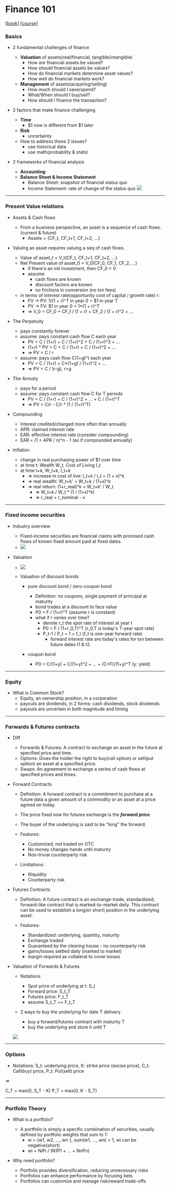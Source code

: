 # Finance 101

[[book]](https://marcelodelfino.net/files/Brealey__Myers_y_Allen_2009_Principles_of_corporate_finance.pdf) 
[[course]](https://ocw.mit.edu/courses/15-401-finance-theory-i-fall-2008/)


### Basics
* 2 fundamental challenges of finance
  * **Valuation** of assets(real/financial, tangible/intangible)
    * How *are* financial assets be valued?
    * How *should* financial assets be values?
    * How do financial markets determine asset values?
    * How well do financial markets work?
  * **Management** of assets(acquiring/selling)
    * How much should I save/spend?
    * What/When should I buy/sell?
    * How should I finance the transaction?


* 2 factors that make finance challenging
  * **Time**
    * $1 now is different from $1 later
  * **Risk**
    * uncertainty
  * How to address these 2 issues?
    * use historical data
    * use math(probability & stats)


* 2 frameworks of financial analysis
  * **Accounting**
  * **Balance Sheet & Income Statement**
    * Balance Sheet: snapshot of financial status quo
    * Income Statement: rate of change of the status quo
    ![](../img/finance_101_0.png)

---

### Present Value relations
* Assets & Cash flows
  * From a business perspective, an asset is a sequence of cash flows. (current & future)
    * Assets = {CF_t, CF_t+1, CF_t+2, ...}


* Valuing an asset requires valuing a seq of cash flows.
  * Value of asset_t = V_t(CF_t, CF_t+1, CF_t+2, ...)
  * Net Present value of asset_0 = V_0(CF_0, CF_1, CF_2, ...)
    * if there's an init investment, then CF_0 < 0
    * assume:
      * cash flows are known
      * discount factors are known
      * no frictions in conversion (no txn fees)
  * in terms of interest rate(opportunity cost of capital /  growth rate) r:
    * FV -> PV: 1/(1 + r)^T in year 0 = $1 in year T
    * PV -> FV: $1 in year 0 = 1*(1 + r)^T
    * => V_0 = CF_0 + CF_1 / (1 + r) + CF_2 / (1 + r)^2 + ...


* The Perpetuity
  * pays constantly forever
  * assume: pays constant cash flow C each year
    * PV = C / (1+r) + C / (1+r)^2 + C / (1+r)^3 + ...
    * (1+r) * PV = C + C / (1+r) + C / (1+r)^2 + ...
    * => PV = C / r
  * assume: pays cash flow C(1+g)^t each year
    * PV = C / (1+r) + C*(1+g) / (1+r)^2 + ...
    * => PV = C / (r-g), r>g


* The Annuity
  * pays for a period
  * assume: pays constant cash flow C for T periods
    * PV = C / (1+r) + C / (1+r)^2 + ... + C / (1+r)^T
    * => PV = C/r - C/r * (1 / (1+r)^T)


* Compounding
  * Interest credited/charged more often than annually
  * APR: claimed interest rate
  * EAR: effective interest rate (consider compounding)
  * EAR = (1 + APR / n)^n - 1 (as if compounded annually)


* Inflation
  * change in real purchasing power of $1 over time
  * at time t: Wealth W_t, Cost of Living I_t
  * at time t+k, W_t+k, I_t+k
    * => increase in cost of live: I_t+k / I_t = (1 + x)^k
    * => real wealth: W_t+k' = W_t+k / (1+x)^k
    * => real return: (1+r_real)^k = W_t+k' / W_t
      * => W_t+k / W_t * (1 / (1+x)^k)
      * => r_real = r_nominal - x

---

### Fixed income securities
* Industry overview
  * Fixed-income securities are financial claims with promised cash flows of known fixed amount paid at fixed dates. 
  * ![](../img/finance_101_1.png)


* Valuation
  * ![](../img/finance_101_2.png)


  * Valuation of discount bonds
    * pure discount bond / zero-coupon bond
      * Definition: no coupons, single payment of principal at maturity
      * bond trades at a discount to face value
      * P0 = F / (1+r)^T (assume r is constant)
      * what if r varies over time?
        * denote r_t the spot rate of interest at year t
        * P0 = F / (1+r_0,T)^T (r_0,T is today's T-year spot rate)
        * P_t-1 / P_t = 1 + f_t (f_t is one-year forward rate)
          * forward interest rate are today's rates for txn between future dates t1 & t2. 

    * coupon bond
      * P0 = C/(1+y) + C/(1+y)^2 + ... + (C+F)/(1+y)^T (y: yield)

---

### Equity
* What is Common Stock?
  * Equity, an ownership position, in a corporation
  * payouts are dividends, in 2 forms: cash dividends, stock dividends
  * payouts are uncertain in both magnitude and timing


---


### Forwards & Futures contracts

* Diff
  * Forwards & Futures:
  A contract to exchange an asset in the future at specified price and time.
  * Options:
  Gives the holder the right to buy(call option) or sell(put option) an asset at a specified price.
  * Swaps:
  An agreement to exchange a series of cash flows at specified prices and times.


* Forward Contracts
  * Definition: A forward contract is a commitment to purchase at a future data a given amount of a commodity or an asset at a price agreed on today.
  * The price fixed now for futures exchange is the ***forward price***.
  * The buyer of the underlying is said to be "long" the forward.

  * Features:
    * Customized, not traded on OTC
    * No money changes hands until maturity
    * Non-trivial counterparty risk

  * Limitations:
    * Illiquidity
    * Counterparty risk


* Futures Contracts
  * Definition: A future contract is an exchange-trade, standardized, forward-like contract that is marked-to-market daily. This contract can be used to establish a long(or short) position in the underlying asset.

  * Features:
    * Standardized: underlying, quantity, maturity
    * Exchange traded
    * Guaranteed by the clearing house - no counterparty risk
    * gains/losses settled daily (marked to market)
    * margin required as collateral to cover losses


* Valuation of Forwards & Futures
  * Notations
    * Spot price of underlying at t: S_t
    * Forward price: S_t_T
    * Futures price: F_t_T
    * assume S_t_T == F_t_T

  * 2 ways to buy the underlying for date T delivery
    * buy a forward/futures contract with maturity T
    * buy the underlying and store it until T
  
  ![](../img/finance_101_3.png)


---


### Options
* Notations:
S_t: underlying price, K: strike price (excise price), C_t: Call(buy) price, P_t: Put(sell) price

=>

C_T = max(0, S_T - K)
P_T = max(0, K - S_T)


---

### Portfolio Theory
* What is a portfolio?
  * A portfolio is simply a specific combination of securities, usually defined by portfolio weights that sum to 1:
    * w = {w1, w2, ..., wn }, sum(w1, ..., wn) = 1, wi can be negative(short)
    * wi = NiPi / (N1P1 + ... + NnPn)


* Why need portfolio?
  * Portfolio provides diversification, reducing unnecessary risks
  * Portfolios can enhance performance by focusing bets
  * Portfolios can customize and manage risk/reward trade-offs



